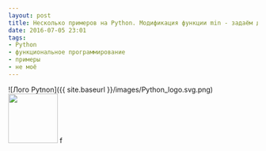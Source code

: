```yaml
---
layout: post
title: Несколько примеров на Python. Модификация функции min - задаём диапазон чисел. Несколько примеров функционального программирования.
date: 2016-07-05 23:01
tags:
- Python
- функциональное программирование
- примеры
- не моё
---
```


![Лого Pytnon]({{ site.baseurl }}/images/Python_logo.svg.png)
<img src="{{ site.baseurl }}/images/Python_logo.svg.png" width="100" >
f
